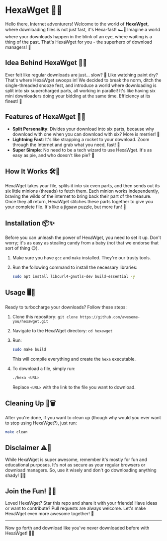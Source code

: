# HexaWget 🚀🌐

Hello there, Internet adventurers! Welcome to the world of **HexaWget**, where downloading files is not just fast, it's Hexa-fast! 🏎💨 Imagine a world where your downloads happen in the blink of an eye, where waiting is a thing of the past. That's HexaWget for you - the superhero of download managers! 🦸

## Idea Behind HexaWget 🤔💡

Ever felt like regular downloads are just... slow? 🐢 Like watching paint dry? That's where HexaWget swoops in! We decided to break the norm, ditch the single-threaded snooze fest, and introduce a world where downloading is split into six supercharged parts, all working in parallel! It's like having six mini downloaders doing your bidding at the same time. Efficiency at its finest! 🌟

## Features of HexaWget 🌈🔥

- **Split Personality**: Divides your download into six parts, because why download with one when you can download with six? More is merrier! 🥳
- **Lightning Fast**: It's like strapping a rocket to your download. Zoom through the Internet and grab what you need, fast! 🚀
- **Super Simple**: No need to be a tech wizard to use HexaWget. It's as easy as pie, and who doesn't like pie? 🍰

## How It Works 🛠👀

HexaWget takes your file, splits it into six even parts, and then sends out its six little minions (threads) to fetch them. Each minion works independently, braving the wilds of the internet to bring back their part of the treasure. Once they all return, HexaWget stitches these parts together to give you your complete file. It's like a jigsaw puzzle, but more fun! 🧩

## Installation 📦✨

Before you can unleash the power of HexaWget, you need to set it up. Don't worry; it's as easy as stealing candy from a baby (not that we endorse that sort of thing 😉).

1. Make sure you have `gcc` and `make` installed. They're our trusty tools.
2. Run the following command to install the necessary libraries:

   ```sh
   sudo apt install libcurl4-gnutls-dev build-essential -y
   ```

## Usage 🖥🚀

Ready to turbocharge your downloads? Follow these steps:

1. Clone this repository: `git clone https://github.com/awesome-you/hexawget.git`
2. Navigate to the HexaWget directory: `cd hexawget`
3. Run:

   ```sh
   sudo make build
   ```

   This will compile everything and create the `hexa` executable.
4. To download a file, simply run:

   ```sh
   ./hexa <URL>
   ```

   Replace `<URL>` with the link to the file you want to download.

## Cleaning Up 🧹🗑

After you're done, if you want to clean up (though why would you ever want to stop using HexaWget?), just run:

```sh
make clean
```

## Disclaimer ⚠️👀

While HexaWget is super awesome, remember it's mostly for fun and educational purposes. It's not as secure as your regular browsers or download managers. So, use it wisely and don't go downloading anything shady! 🕵️‍♂️

## Join the Fun! 🎉👾

Loved HexaWget? Star this repo and share it with your friends! Have ideas or want to contribute? Pull requests are always welcome. Let's make HexaWget even more awesome together! 💪

---

Now go forth and download like you've never downloaded before with HexaWget! 🌠🎈
